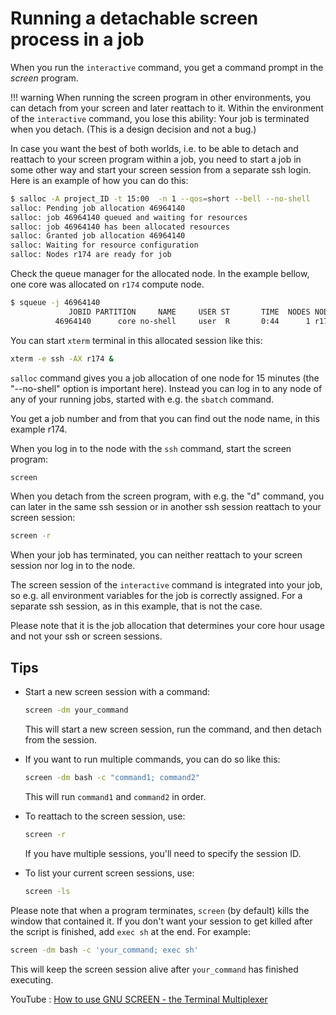 # Running a detachable screen process in a job

When you run the `interactive` command, you get a command prompt in the _screen_ program.

!!! warning
    When running the screen program in other environments, you can detach from your screen and later reattach to it. Within the environment of the `interactive` command, you lose this ability: Your job is terminated when you detach. (This is a design decision and not a bug.)

In case you want the best of both worlds, i.e. to be able to detach and reattach to your screen program within a job, you need to start a job in some other way and start your screen session from a separate ssh login. Here is an example of how you can do this:

```bash
$ salloc -A project_ID -t 15:00  -n 1 --qos=short --bell --no-shell
salloc: Pending job allocation 46964140
salloc: job 46964140 queued and waiting for resources
salloc: job 46964140 has been allocated resources
salloc: Granted job allocation 46964140
salloc: Waiting for resource configuration
salloc: Nodes r174 are ready for job
```

Check the queue manager for the allocated node. In the example bellow, one core was allocated on `r174` compute node.

```bash
$ squeue -j 46964140
             JOBID PARTITION     NAME     USER ST       TIME  NODES NODELIST(REASON)
          46964140      core no-shell     user  R       0:44      1 r174
```

You can start `xterm` terminal in this allocated session like this:

```bash
xterm -e ssh -AX r174 &
```

`salloc` command gives you a job allocation of one node for 15 minutes (the "--no-shell" option is important here). Instead you can log in to any node of any of your running jobs, started with e.g. the `sbatch` command.

You get a job number and from that you can find out the node name, in this example r174.

When you log in to the node with the `ssh` command, start the screen program:

```bash
screen
```

When you detach from the screen program, with e.g. the "d" command, you can later in the same ssh session or in another ssh session reattach to your screen session:

```bash
screen -r
```

When your job has terminated, you can neither reattach to your screen session nor log in to the node.

The screen session of the `interactive` command is integrated into your job, so e.g. all environment variables for the job is correctly assigned. For a separate ssh session, as in this example, that is not the case.

Please note that it is the job allocation that determines your core hour usage and not your ssh or screen sessions.

## Tips

- Start a new screen session with a command:

   ```bash
   screen -dm your_command
   ```

   This will start a new screen session, run the command, and then detach from the session.

- If you want to run multiple commands, you can do so like this:

   ```bash
   screen -dm bash -c "command1; command2"
   ```

   This will run `command1` and `command2` in order.

- To reattach to the screen session, use:

   ```bash
   screen -r
   ```

   If you have multiple sessions, you'll need to specify the session ID.

- To list your current screen sessions, use:

   ```bash
   screen -ls
   ```

Please note that when a program terminates, `screen` (by default) kills the window that contained it. If you don't want your session to get killed after the script is finished, add `exec sh` at the end. For example:

```bash
screen -dm bash -c 'your_command; exec sh'
```

This will keep the screen session alive after `your_command` has finished executing.

YouTube : [How to use GNU SCREEN - the Terminal Multiplexer](https://www.youtube.com/watch?v=I4xVn6Io5Nw)
